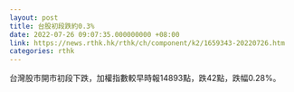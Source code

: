 ```yaml
---
layout: post
title: 台股初段跌約0.3%
date: 2022-07-26 09:07:35.000000000 +08:00
link: https://news.rthk.hk/rthk/ch/component/k2/1659343-20220726.htm
categories: rthk
---
```


台灣股市開市初段下跌，加權指數較早時報14893點，跌42點，跌幅0.28%。
